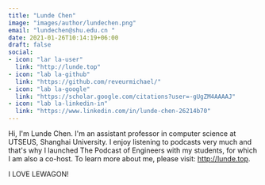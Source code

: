 ```yaml
---
title: "Lunde Chen"
image: "images/author/lundechen.png"
email: "lundechen@shu.edu.cn "
date: 2021-01-26T10:14:19+06:00
draft: false
social:
- icon: "lar la-user"
  link: "http://lunde.top"
- icon: "lab la-github"
  link: "https://github.com/reveurmichael/"
- icon: "lab la-google"
  link: "https://scholar.google.com/citations?user=-gUgZM4AAAAJ"
- icon: "lab la-linkedin-in"
  link: "https://www.linkedin.com/in/lunde-chen-26214b70"
---
```


Hi, I'm Lunde Chen. I'm an assistant professor in computer science at UTSEUS, Shanghai University. I enjoy listening to podcasts very much and that's why I launched The Podcast of Engineers with my students, for which I am also a co-host. To learn more about me, please visit: <http://lunde.top>.

I LOVE LEWAGON!